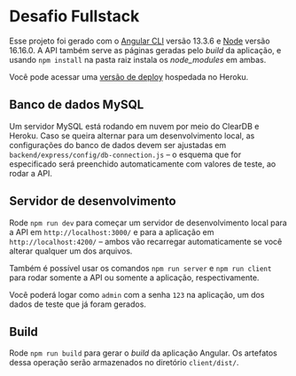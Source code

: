 # Desafio Fullstack

Esse projeto foi gerado com o [Angular CLI](https://github.com/angular/angular-cli) versão 13.3.6 e [Node](https://nodejs.org) versão 16.16.0. A API também serve as páginas geradas pelo _build_ da aplicação, e usando `npm install` na pasta raiz instala os _node_modules_ em ambas.

Você pode acessar uma [versão de deploy](https://ford-desafio-tiagolima.herokuapp.com/) hospedada no Heroku.

## Banco de dados MySQL

Um servidor MySQL está rodando em nuvem por meio do ClearDB e Heroku. Caso se queira alternar para um desenvolvimento local, as configurações do banco de dados devem ser ajustadas em `backend/express/config/db-connection.js` – o esquema que for especificado será preenchido automaticamente com valores de teste, ao rodar a API.

## Servidor de desenvolvimento

Rode `npm run dev` para começar um servidor de desenvolvimento local para a API em `http://localhost:3000/` e para a aplicação em `http://localhost:4200/` – ambos vão recarregar automaticamente se você alterar qualquer um dos arquivos.

Também é possível usar os comandos `npm run server` e `npm run client` para rodar somente a API ou somente a aplicação, respectivamente.

Você poderá logar como `admin` com a senha `123` na aplicação, um dos dados de teste que já foram gerados.

## Build

Rode `npm run build` para gerar o _build_ da aplicação Angular. Os artefatos dessa operação serão armazenados no diretório `client/dist/`.

